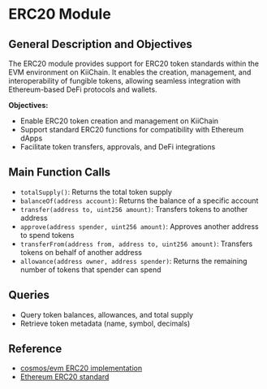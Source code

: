 # ERC20 Module

## General Description and Objectives
The ERC20 module provides support for ERC20 token standards within the EVM environment on KiiChain. It enables the creation, management, and interoperability of fungible tokens, allowing seamless integration with Ethereum-based DeFi protocols and wallets.

**Objectives:**
- Enable ERC20 token creation and management on KiiChain
- Support standard ERC20 functions for compatibility with Ethereum dApps
- Facilitate token transfers, approvals, and DeFi integrations

## Main Function Calls
- `totalSupply()`: Returns the total token supply
- `balanceOf(address account)`: Returns the balance of a specific account
- `transfer(address to, uint256 amount)`: Transfers tokens to another address
- `approve(address spender, uint256 amount)`: Approves another address to spend tokens
- `transferFrom(address from, address to, uint256 amount)`: Transfers tokens on behalf of another address
- `allowance(address owner, address spender)`: Returns the remaining number of tokens that spender can spend

## Queries
- Query token balances, allowances, and total supply
- Retrieve token metadata (name, symbol, decimals)

## Reference
- [cosmos/evm ERC20 implementation](https://github.com/cosmos/evm/tree/main/x/erc20)
- [Ethereum ERC20 standard](https://eips.ethereum.org/EIPS/eip-20) 
